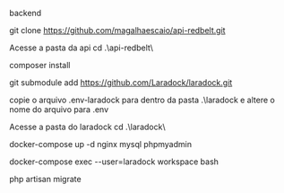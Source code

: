 backend

git clone https://github.com/magalhaescaio/api-redbelt.git

Acesse a pasta da api
cd .\api-redbelt\

composer install

git submodule add https://github.com/Laradock/laradock.git

copie o arquivo .env-laradock para dentro da pasta .\laradock e 
altere o nome do arquivo para .env

Acesse a pasta do laradock
cd .\laradock\


docker-compose up -d nginx mysql phpmyadmin

docker-compose exec --user=laradock workspace bash

php artisan migrate


